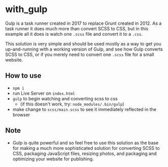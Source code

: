 # with_gulp

Gulp is a task runner created in 2017 to replace Grunt created in 2012. As a task runner it does much more than convert SCSS to CSS, but in this example all it does is watch one `.scss` file and convert it to a `.css`.

This solution is very simple and should be used mostly as a way to get you up-and-running with a working version of Gulp, and see how Gulp converts SCSS to CSS, or if you merely need to convert one `.scss` file for a small website.

## How to use

- `npm i`
- run Live Server on `index.html`
- `gulp` to begin watching and converting scss to css
    - (if this doesn't work, try: `node_modules/.bin/gulp`)
- make change to `scss/main.scss` to see it immediately reflected in the browser

## Note

- Gulp is quite powerful and so feel free to use this solution as the base for making a much more sophisticated solution for converting SCSS to CSS, packaging JavaScript files, resizing photos, and packaging and optimizing your website for publishing.
